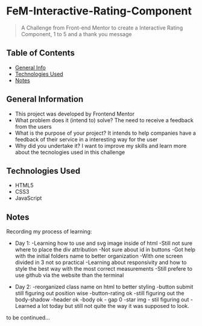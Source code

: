# FeM-Interactive-Rating-Component
>A Challenge from Front-end Mentor to create a Interactive Rating Component, 1 to 5 and a thank you message

<!-- Live demo [_here_](https://www.example.com).  When on gitpage or vercel include the link here. -->

## Table of Contents
* [General Info](#general-information)
* [Technologies Used](#technologies-used)
* [Notes](#notes)
<!--* [Screenshots](#screenshots)
* [Setup](#setup)
* [Usage](#usage)
* [Project Status](#project-status)
* [Room for Improvement](#room-for-improvement)
* [Acknowledgements](#acknowledgements)
* [Contact](#contact)
<!-- * [License](#license) -->


## General Information
- This project was developed by Frontend Mentor
- What problem does it (intend to) solve? The need to receive a feedback from the users
- What is the purpose of your project? It intends to help companies have a feedback of their service in a interesting way for the user
- Why did you undertake it? I want to improve my skills and learn more about the tecnologies used in this challenge


## Technologies Used
- HTML5
- CSS3
- JavaScript

## Notes
Recording my process of learning:

- Day 1: 
-Learning how to use and svg image inside of html
-Still not sure where to place the div attribution
-Not sure about id in buttons 
-Got help with the initial folders name to better organization
-With one screen divided in 3 not so practical
-Learning about responsivity and how to style the best way with the most correct measurements
-Still prefere to use github via the website than the terminal

- Day 2: 
-reorganized class name on html to better styling
-button submit still figuring out position wise
-button-rating ok
-still figuring out the body-shadow
-header ok
-body ok - gap 0
-star img - stil figuring out
-Learned a lot today but still not quite the way it was supposed to look.

to be continued...
<!--## Screenshots
![Example screenshot](./img/screenshot.png)
<!-- If you have screenshots you'd like to share, include them here. -->


<!--## Setup
What are the project requirements/dependencies? Where are they listed? A requirements.txt or a Pipfile.lock file perhaps? Where is it located?

Proceed to describe how to install / setup one's local environment / get started with the project.


## Usage
How does one go about using it?
Provide various use cases and code examples here.

`write-your-code-here`


## Project Status
Project is: _in progress_ / _complete_ / _no longer being worked on_. If you are no longer working on it, provide reasons why.


## Room for Improvement
Include areas you believe need improvement / could be improved. Also add TODOs for future development.

Room for improvement:
- Improvement to be done 1
- Improvement to be done 2

To do:
- Feature to be added 1
- Feature to be added 2


## Acknowledgements
Give credit here.
- This project was inspired by...
- This project was based on [this tutorial](https://www.example.com).
- Many thanks to...


## Contact
Created by [@flynerdpl](https://www.flynerd.pl/) - feel free to contact me!


<!-- Optional -->
<!-- ## License -->
<!-- This project is open source and available under the [... License](). -->

<!-- You don't have to include all sections - just the one's relevant to your project -->
